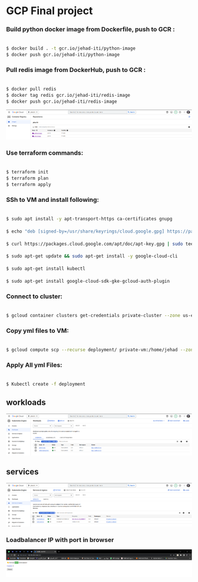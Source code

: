 # GCP Final project

### Build python docker image from Dockerfile, push to GCR :
  ```bash

  $ docker build . -t gcr.io/jehad-iti/python-image
  $ docker push gcr.io/jehad-iti/python-image

  ```
### Pull redis image from DockerHub, push to GCR :
  ```bash

  $ docker pull redis
  $ docker tag redis gcr.io/jehad-iti/redis-image
  $ docker push gcr.io/jehad-iti/redis-image

  ```
![home_Page Image](./outputs/images.png)

### Use terraform commands:
  ```bash

  $ terraform init
  $ terraform plan
  $ terraform apply

  ```

### SSh to VM and install following: 
  ```bash
  
$ sudo apt install -y apt-transport-https ca-certificates gnupg

$ echo "deb [signed-by=/usr/share/keyrings/cloud.google.gpg] https://packages.cloud.google.com/apt cloud-sdk main" | sudo tee -a /etc/apt/sources.list.d/google-cloud-sdk.list

$ curl https://packages.cloud.google.com/apt/doc/apt-key.gpg | sudo tee /usr/share/keyrings/cloud.google.gpg

$ sudo apt-get update && sudo apt-get install -y google-cloud-cli

$ sudo apt-get install kubectl

$ sudo apt-get install google-cloud-sdk-gke-gcloud-auth-plugin

  ```

### Connect to cluster:
  ```bash

  $ gcloud container clusters get-credentials private-cluster --zone us-east4-c --project jehad-iti

  ```
### Copy yml files to VM:
  ```bash

  $ gcloud compute scp --recurse deployment/ private-vm:/home/jehad --zone us-east4-c --tunnel-through-iap
  
  ``` 
### Apply All yml Files:
  ```bash

  $ Kubectl create -f deployment

  ```

## workloads
![home_Page Image](./outputs/workloads.png)
## services
![home_Page Image](./outputs/services.png)

### Loadbalancer IP with port in browser
![home_Page Image](./outputs/output.png)





